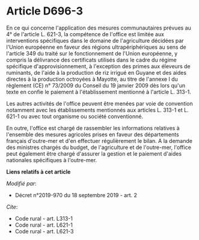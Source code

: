 # Article D696-3

En ce qui concerne l'application des mesures communautaires prévues au 4° de l'article L. 621-3, la compétence de l'office
est limitée aux interventions spécifiques dans le domaine de l'agriculture décidées par l'Union européenne en faveur des
régions ultrapériphériques au sens de l'article 349 du traité sur le fonctionnement de l'Union européenne, y compris la
délivrance des certificats utilisés dans le cadre du régime spécifique d'approvisionnement, à l'exception des primes aux
éleveurs de ruminants, de l'aide à la production de riz irrigué en Guyane et des aides directes à la production octroyées à
Mayotte, au titre de l'annexe I du règlement (CE) n° 73/2009 du Conseil du 19 janvier 2009 dès lors qu'un texte en confie le
paiement à l'établissement mentionné à l'article L. 313-1.

Les autres activités de l'office peuvent être menées par voie de convention notamment avec les établissements mentionnés aux
articles L. 313-1 et L. 621-1 ou avec tout organisme ou société conventionné.

En outre, l'office est chargé de rassembler les informations relatives à l'ensemble des mesures agricoles prises en faveur
des départements français d'outre-mer et d'en effectuer régulièrement le bilan. A la demande des ministres chargés du budget,
de l'agriculture et de l'outre-mer, l'office peut également être chargé d'assurer la gestion et le paiement d'aides
nationales spécifiques à l'outre-mer.

**Liens relatifs à cet article**

_Modifié par_:

  - Décret n°2019-970 du 18 septembre 2019 - art. 2

_Cite_:

  - Code rural - art. L313-1
  - Code rural - art. L621-1
  - Code rural - art. L621-3
